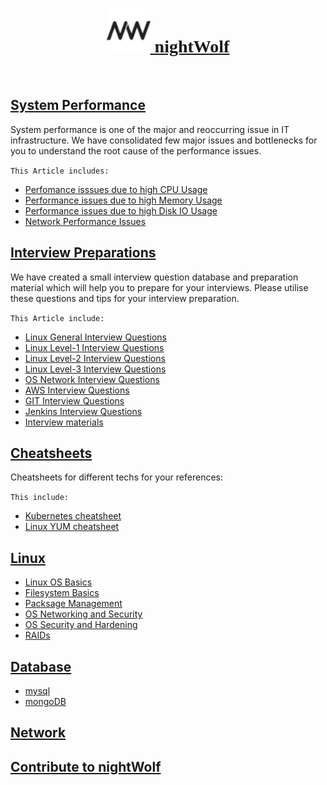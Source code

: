 [<h1 style="text-align: center;font-family: cursive;"><img src="img/favi.png" height="70" /> nightWolf </h1>](index.md)
<br/>

## [System Performance](nightwolf-cotribution/performance.md)

  System performance is one of the major and reoccurring issue in IT infrastructure. 
  We have consolidated few major issues and bottlenecks for you to understand the root cause of the performance issues.

`This Article includes:`

* [Perfomance isssues due to high CPU Usage](nightwolf-cotribution/performance.md#perfomance-isssues-due-to-high-cpu-usage)
* [Performance issues due to high Memory Usage](nightwolf-cotribution/performance.md#performance-issues-due-to-high-memory-usage)
* [Performance issues due to high Disk IO Usage](nightwolf-cotribution/performance.md#performance-issues-due-to-high-disk-io-usage)
* [Network Performance Issues](nightwolf-cotribution/performance.md#network-performance-issues)


## [Interview Preparations](interview.md)

 We have created a small interview question database and preparation material which will help you to prepare for your interviews. 
 Please utilise these questions and tips for your interview preparation.

`This Article include:`

* [Linux General Interview Questions](nightwolf-cotribution/linux_basic.md)
* [Linux Level-1 Interview Questions](nightwolf-cotribution/linux_L1.md)
* [Linux Level-2 Interview Questions](nightwolf-cotribution/linux_L2.md)
* [Linux Level-3 Interview Questions](nightwolf-cotribution/linux_L3.md)
* [OS Network Interview Questions](nightwolf-cotribution/network.md)
* [AWS Interview Questions](nightwolf-cotribution/aws.md)
* [GIT Interview Questions](nightwolf-cotribution/git.md)
* [Jenkins Interview Questions](nightwolf-cotribution/jenkins.md)
* [Interview materials](reference.md) 


## [Cheatsheets](cheat.md)
 
 Cheatsheets for different techs for your references: 

`This include:`

* [Kubernetes cheatsheet](nightwolf-cotribution/kubernetes.md)
* [Linux YUM cheatsheet](nightwolf-cotribution/yum_cheatsheet.pdf)

## [Linux]()

* [Linux OS Basics]()
* [Filesystem Basics]()
* [Packsage Management]()
* [OS Networking and Security]()
* [OS Security and Hardening]()
* [RAIDs]()

## [Database](db.md)

* [mysql](mysql.md)
* [mongoDB](mongo.md)

## [Network]()

## [Contribute to nightWolf](contribute.md)
